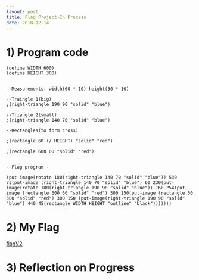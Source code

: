 ```yaml
---
layout: post
title: Flag Project-In Process
date: 2018-12-14
---
```


# 1) Program code

```Definitions for height and width of flag
(define WIDTH 600)
(define HEIGHT 300)


--Measurements: width(60 * 10) height(30 * 10)

--Traingle 1(big)
;(right-triangle 190 90 "solid" "blue")

--Triangle 2(small)
;(right-triangle 140 70 "solid" "blue")

--Rectangles(to form cross)

;(rectangle 60 (/ HEIGHT) "solid" "red")

;(rectangle 600 60 "solid" "red")


--Flag program--

(put-image(rotate 180(right-triangle 140 70 "solid" "blue")) 530 73(put-image (right-triangle 140 70 "solid" "blue") 60 230(put-image(rotate 180(right-triangle 190 90 "solid" "blue")) 160 254(put-image (rectangle 600 60 "solid" "red") 300 150(put-image (rectangle 60 300 "solid" "red") 300 150 (put-image(right-triangle 190 90 "solid" "blue") 440 45(rectangle WIDTH HEIGHT "outline" "black")))))))
```

# 2) My Flag

[flagV2](/images/flagV2.png)


# 3) Reflection on Progress


